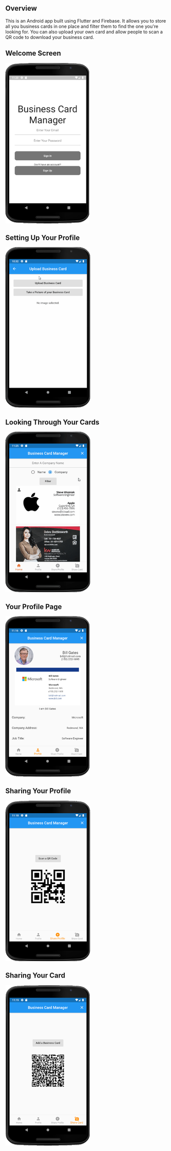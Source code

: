 Overview
------
This is an Android app built using Flutter and Firebase. It allows you to store all you business cards in one place and filter them to find the one you're looking for. You can also upload your own card and allow people to scan a QR code to download your business card.

## Welcome Screen
<img height="500" src="photos/welcome.png">   
  
## Setting Up Your Profile
<img height="500" src="photos/upload_card.gif">
   
## Looking Through Your Cards
<img height="500" src="photos/contacts.gif">
  
## Your Profile Page
<img height="500" src="photos/profile.png">
  
## Sharing Your Profile
<img height="500" src="photos/share_profile.png">
  
## Sharing Your Card
<img height="500" src="photos/share_card.png">